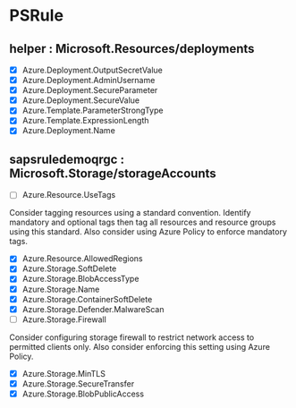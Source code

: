 # PSRule

## helper : Microsoft.Resources/deployments

- [X] Azure.Deployment.OutputSecretValue
- [X] Azure.Deployment.AdminUsername
- [X] Azure.Deployment.SecureParameter
- [X] Azure.Deployment.SecureValue
- [X] Azure.Template.ParameterStrongType
- [X] Azure.Template.ExpressionLength
- [X] Azure.Deployment.Name

## sapsruledemoqrgc : Microsoft.Storage/storageAccounts

- [ ] Azure.Resource.UseTags

Consider tagging resources using a standard convention. Identify mandatory and optional tags then tag all resources and resource groups using this standard.
Also consider using Azure Policy to enforce mandatory tags.

- [X] Azure.Resource.AllowedRegions
- [X] Azure.Storage.SoftDelete
- [X] Azure.Storage.BlobAccessType
- [X] Azure.Storage.Name
- [X] Azure.Storage.ContainerSoftDelete
- [X] Azure.Storage.Defender.MalwareScan
- [ ] Azure.Storage.Firewall

Consider configuring storage firewall to restrict network access to permitted clients only. Also consider enforcing this setting using Azure Policy.

- [X] Azure.Storage.MinTLS
- [X] Azure.Storage.SecureTransfer
- [X] Azure.Storage.BlobPublicAccess
